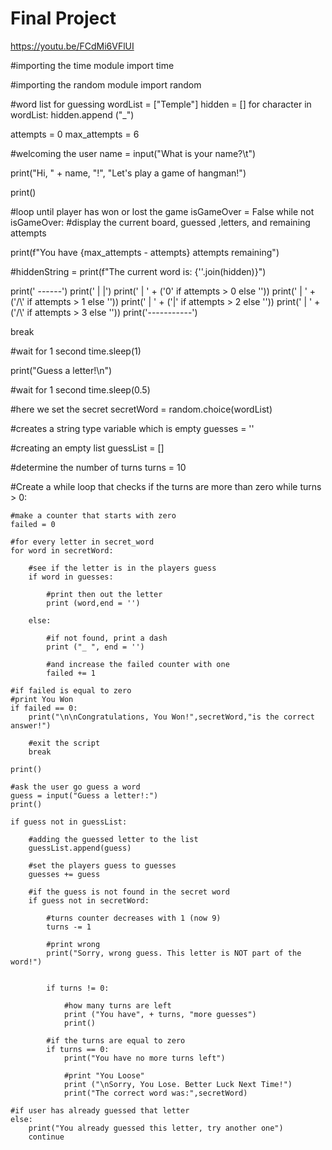 # Final Project
https://youtu.be/FCdMi6VFlUI

#importing the time module
import time

#importing the random module
import random

#word list for guessing
wordList = ["Temple"]
hidden = [] 
for character in wordList: 
  hidden.append ("_")

attempts = 0
max_attempts = 6

#welcoming the user
name = input("What is your name?\t")

print("Hi, " + name, "!", "Let's play a game of hangman!")

print()

#loop until player has won or lost the game 
isGameOver = False
while not isGameOver: 
#display the current board, guessed ,letters, and remaining attempts 

  print(f"You have {max_attempts - attempts} attempts remaining") 

  #hiddenString = 
  print(f"The current word is: {''.join(hidden)}") 
  
  print('     ------')
  print('     |     |')
  print('     |     ' + ('0' if attempts > 0 else ''))
  print('     |     ' + ('/\\' if attempts > 1 else ''))
  print('     |     ' + ('|' if attempts > 2 else ''))
  print('     |     ' + ('/\\' if attempts > 3 else '')) 
  print('-----------') 

  break 
  
#wait for 1 second
time.sleep(1)  

print("Guess a letter!\n")

#wait for 1 second
time.sleep(0.5)

#here we set the secret
secretWord = random.choice(wordList)

#creates a string type variable which is empty
guesses = ''

#creating an empty list
guessList = []

#determine the number of turns
turns = 10

#Create a while loop that checks if the turns are more than zero
while turns > 0:

    #make a counter that starts with zero
    failed = 0

    #for every letter in secret_word
    for word in secretWord:

        #see if the letter is in the players guess
        if word in guesses:

            #print then out the letter
            print (word,end = '')

        else:

            #if not found, print a dash
            print ("_ ", end = '')

            #and increase the failed counter with one
            failed += 1

    #if failed is equal to zero
    #print You Won
    if failed == 0:
        print("\n\nCongratulations, You Won!",secretWord,"is the correct answer!")

        #exit the script
        break

    print()

    #ask the user go guess a word
    guess = input("Guess a letter!:")
    print()

    if guess not in guessList:

        #adding the guessed letter to the list
        guessList.append(guess)

        #set the players guess to guesses
        guesses += guess

        #if the guess is not found in the secret word
        if guess not in secretWord:

            #turns counter decreases with 1 (now 9)
            turns -= 1

            #print wrong
            print("Sorry, wrong guess. This letter is NOT part of the word!")
            

            if turns != 0:

                #how many turns are left
                print ("You have", + turns, "more guesses")
                print()

            #if the turns are equal to zero
            if turns == 0:
                print("You have no more turns left")

                #print "You Loose"
                print ("\nSorry, You Lose. Better Luck Next Time!")
                print("The correct word was:",secretWord)

    #if user has already guessed that letter
    else:
        print("You already guessed this letter, try another one")
        continue


                  
